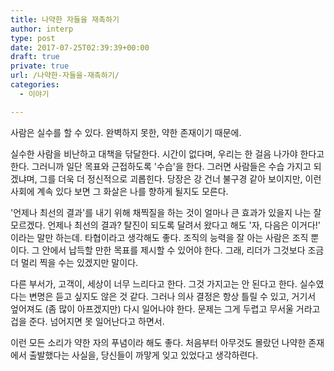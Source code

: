 ```yaml
---
title: 나약한 자들을 재촉하기
author: interp
type: post
date: 2017-07-25T02:39:39+00:00
draft: true
private: true
url: /나약한-자들을-재촉하기/
categories:
  - 이야기

---
```

사람은 실수를 할 수 있다. 완벽하지 못한, 약한 존재이기 때문에.

실수한 사람을 비난하고 대책을 닦달한다. 시간이 없다며, 우리는 한 걸음 나가야 한다고 한다. 그러니까 일단 목표와 근접하도록 '수습'을 한다. 그러면 사람들은 수습 가지고 되겠냐며, 그를 더욱 더 정신적으로 괴롭힌다. 당장은 강 건너 불구경 같아 보이지만, 이런 사회에 계속 있다 보면 그 화살은 나를 향하게 될지도 모른다.

'언제나 최선의 결과'를 내기 위해 채찍질을 하는 것이 얼마나 큰 효과가 있을지 나는 잘 모르겠다. 언제나 최선의 결과? 탈진이 되도록 달려서 왔다고 해도 '자, 다음은 이거다!' 이라는 말만 하는데. 타협이라고 생각해도 좋다. 조직의 능력을 잘 아는 사람은 조직 뿐이다. 그 안에서 납득할 만한 목표를 제시할 수 있어야 한다. 그래, 리더가 그것보다 조금 더 멀리 찍을 수는 있겠지만 말이다.

다른 부서가, 고객이, 세상이 너무 느리다고 한다. 그것 가지고는 안 된다고 한다. 실수였다는 변명은 듣고 싶지도 않은 것 같다. 그러나 의사 결정은 항상 틀릴 수 있고, 거기서 엎어져도 (좀 많이 아프겠지만) 다시 일어나야 한다. 문제는 그게 두렵고 무서울 거라고 겁을 준다. 넘어지면 못 일어난다고 하면서.

이런 모든 소리가 약한 자의 푸념이라 해도 좋다. 처음부터 아무것도 몰랐던 나약한 존재에서 출발했다는 사실을, 당신들이 까맣게 잊고 있었다고 생각하련다.